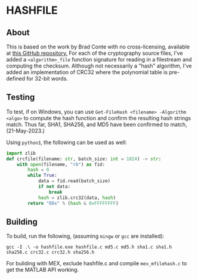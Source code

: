# HASHFILE

## About
This is based on the work by Brad Conte with no cross-licensing, available at
[this GitHub repository.](https://github.com/B-Con/crypto-algorithms) For each of the
cryptography source files, I've added a `<algorithm>_file` function signature for reading
in a filestream and computing the checksum. Although not necessarily a "hash" algorithm,
I've added an implementation of CRC32 where the polynomial table is pre-defined for 32-bit words.

## Testing
To test, if on Windows, you can use `Get-FileHash <filename> -Algorithm <algo>` to compute
the hash function and confirm the resulting hash strings match. Thus far, SHA1, SHA256, and MD5
have been confirmed to match, (21-May-2023.)

Using `python3`, the following can be used as well:
```python
import zlib
def crcfile(filename: str, batch_size: int = 1024) -> str:
    with open(filename, "rb") as fid:
        hash = 0
        while True:
            data = fid.read(batch_size)
            if not data:
                break
            hash = zlib.crc32(data, hash)
        return "08x" % (hash & 0xFFFFFFFF)
```

## Building
To build, run the following, (assuming `mingw` or `gcc` are installed):
```
gcc -I .\ -o hashfile.exe hashfile.c md5.c md5.h sha1.c sha1.h sha256.c crc32.c crc32.h sha256.h
```
For buliding with MEX, exclude hashfile.c and compile `mex_mfilehash.c` to get the MATLAB API working.